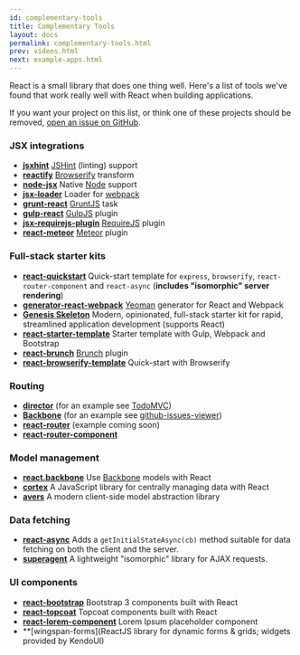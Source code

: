 ```yaml
---
id: complementary-tools
title: Complementary Tools
layout: docs
permalink: complementary-tools.html
prev: videos.html
next: example-apps.html
---
```


React is a small library that does one thing well. Here's a list of tools we've found that work really well with React when building applications.

If you want your project on this list, or think one of these projects should be removed, [open an issue on GitHub](https://github.com/facebook/react/issues/new).

### JSX integrations

  * **[jsxhint](https://npmjs.org/package/jsxhint)** [JSHint](http://jshint.com/) (linting) support
  * **[reactify](https://npmjs.org/package/reactify)** [Browserify](http://browserify.org/) transform
  * **[node-jsx](https://npmjs.org/package/node-jsx)** Native [Node](http://nodejs.org/) support
  * **[jsx-loader](https://npmjs.org/package/jsx-loader)** Loader for [webpack](http://webpack.github.io/)
  * **[grunt-react](https://npmjs.org/package/grunt-react)** [GruntJS](http://gruntjs.com/) task
  * **[gulp-react](https://npmjs.org/package/gulp-react)** [GulpJS](http://gulpjs.com/) plugin
  * **[jsx-requirejs-plugin](https://github.com/philix/jsx-requirejs-plugin)** [RequireJS](http://requirejs.org/) plugin
  * **[react-meteor](https://github.com/benjamn/react-meteor)** [Meteor](http://www.meteor.com/) plugin

### Full-stack starter kits

  * **[react-quickstart](https://github.com/andreypopp/react-quickstart)** Quick-start template for `express`, `browserify`, `react-router-component` and `react-async` (**includes "isomorphic" server rendering**)
  * **[generator-react-webpack](https://github.com/newtriks/generator-react-webpack)** [Yeoman](http://yeoman.io/) generator for React and Webpack
  * **[Genesis Skeleton](http://genesis-skeleton.com/)** Modern, opinionated, full-stack starter kit for rapid, streamlined application development (supports React)
  * **[react-starter-template](https://github.com/johnthethird/react-starter-template)** Starter template with Gulp, Webpack and Bootstrap
  * **[react-brunch](https://npmjs.org/package/react-brunch)** [Brunch](http://brunch.io/) plugin
  * **[react-browserify-template](https://github.com/petehunt/react-browserify-template)** Quick-start with Browserify

### Routing

  * **[director](https://github.com/flatiron/director)** (for an example see [TodoMVC](https://github.com/tastejs/todomvc/blob/gh-pages/architecture-examples/react/js/app.jsx#L29))
  * **[Backbone](http://backbonejs.org/)** (for an example see [github-issues-viewer](https://github.com/jaredly/github-issues-viewer))
  * **[react-router](https://github.com/jaredly/react-router)** (example coming soon)
  * **[react-router-component](https://github.com/andreypopp/react-router-component)**

### Model management

  * **[react.backbone](https://github.com/usepropeller/react.backbone)** Use [Backbone](http://backbonejs.org) models with React
  * **[cortex](https://github.com/mquan/cortex/)** A JavaScript library for centrally managing data with React
  * **[avers](https://github.com/wereHamster/avers)** A modern client-side model abstraction library

### Data fetching

  * **[react-async](https://github.com/andreypopp/react-async)** Adds a `getInitialStateAsync(cb)` method suitable for data fetching on both the client and the server.
  * **[superagent](http://visionmedia.github.io/superagent/)** A lightweight "isomorphic" library for AJAX requests.

### UI components

  * **[react-bootstrap](https://github.com/stevoland/react-bootstrap)** Bootstrap 3 components built with React
  * **[react-topcoat](https://github.com/plaxdan/react-topcoat)** Topcoat components built with React
  * **[react-lorem-component](https://github.com/natekross/react-lorem-component)** Lorem Ipsum placeholder component
  * **[wingspan-forms](ReactJS library for dynamic forms & grids; widgets provided by KendoUI)